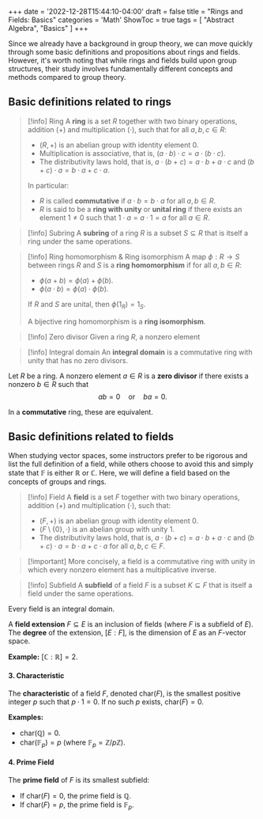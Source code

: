 +++
date = '2022-12-28T15:44:10-04:00'
draft = false
title = "Rings and Fields: Basics"
categories = 'Math'
ShowToc = true
tags = [ "Abstract Algebra", "Basics" ]
+++

Since we already have a background in group theory, we can move quickly through some basic definitions and propositions about rings and fields. However, it's worth noting that while rings and fields build upon group structures, their study involves fundamentally different concepts and methods compared to group theory.
## Basic definitions related to rings

> [!info] Ring
> A **ring** is a set $R$ together with two binary operations, addition $(+)$ and multiplication $(\cdot)$, such that for all $a,b,c\in R$:
> - $(R,+)$ is an abelian group with identity element $0$.
> - Multiplication is associative, that is, $(a\cdot b)\cdot c=a\cdot(b\cdot c)$.
> - The distributivity laws hold, that is, $a\cdot(b+c)=a\cdot b+a\cdot c$ and $(b+c)\cdot a=b\cdot a+c\cdot a$.
> 
> In particular:
> - $R$ is called **commutative** if $a\cdot b=b\cdot a$ for all $a,b\in R$.
> - $R$ is said to be a **ring with unity** or **unital ring** if there exists an element $1\neq 0$ such that $1\cdot a=a\cdot 1=a$ for all $a\in R$.

> [!info] Subring
> A **subring** of a ring $R$ is a subset $S\subseteq R$ that is itself a ring under the same operations.

> [!info] Ring homomorphism & Ring isomorphism
> A map $\phi:R\to S$ between rings $R$ and $S$ is a **ring homomorphism** if for all $a,b\in R$:
> - $\phi(a+b)=\phi(a)+\phi(b)$.
> - $\phi(a\cdot b)=\phi(a)\cdot \phi(b)$.
> 
> If $R$ and $S$ are unital, then $\phi(1_R)=1_S$.
> 
> A bijective ring homomorphism is a **ring isomorphism**.

> [!info] Zero divisor
> Given a ring $R$, a nonzero element 

> [!info] Integral domain
> An **integral domain** is a commutative ring with unity that has no zero divisors.

Let $R$ be a ring. A nonzero element $a\in R$ is a **zero divisor** if there exists a nonzero $b\in R$ such that
$$
ab = 0 \quad \text{or} \quad ba = 0.
$$

In a **commutative** ring, these are equivalent.


## Basic definitions related to fields

When studying vector spaces, some instructors prefer to be rigorous and list the full definition of a field, while others choose to avoid this and simply state that $\mathbb{F}$ is either $\mathbb{R}$ or $\mathbb{C}$. Here, we will define a field based on the concepts of groups and rings.

> [!info] Field
> A **field** is a set $F$ together with two binary operations, addition $(+)$ and multiplication $(\cdot)$, such that:
> - $(F,+)$ is an abelian group with identity element $0$.
> - $(F\setminus \{0\},\cdot)$ is an abelian group with unity $1$.
> - The distributivity laws hold, that is, $a\cdot(b+c)=a\cdot b+a\cdot c$ and $(b+c)\cdot a=b\cdot a+c\cdot a$ for all $a,b,c\in F$.

> [!important] More concisely, a field is a commutative ring with unity in which every nonzero element has a multiplicative inverse.

> [!info] Subfield
> A **subfield** of a field $F$ is a subset $K\subseteq F$ that is itself a field under the same operations.

Every field is an integral domain.

A **field extension** $F\subseteq E$ is an inclusion of fields (where $F$ is a subfield of $E$). The **degree** of the extension, $[E : F]$, is the dimension of $E$ as an $F$-vector space.  

**Example:** $[\mathbb{C}:\mathbb{R}]=2$.  
#### **3. Characteristic**
The **characteristic** of a field $F$, denoted $\text{char}(F)$, is the smallest positive integer $p$ such that $p \cdot 1 = 0$. If no such $p$ exists, $\text{char}(F) = 0$.  

**Examples:**  
- $\text{char}(\mathbb{Q}) = 0$.  
- $\text{char}(\mathbb{F}_p) = p$ (where $\mathbb{F}_p = \mathbb{Z}/p\mathbb{Z}$).  
#### **4. Prime Field**
The **prime field** of $F$ is its smallest subfield:  
- If $\text{char}(F) = 0$, the prime field is $\mathbb{Q}$.  
- If $\text{char}(F) = p$, the prime field is $\mathbb{F}_p$.
